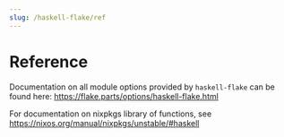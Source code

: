 ```yaml
---
slug: /haskell-flake/ref
---
```


# Reference

Documentation on all module options provided by `haskell-flake` can be found here: https://flake.parts/options/haskell-flake.html

For documentation on nixpkgs library of functions, see https://nixos.org/manual/nixpkgs/unstable/#haskell
